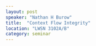 ```yaml
---
layout: post
speaker: "Nathan H Burow"
title:  "Context Flow Integrity"
location: "LWSN 3102A/B"
category: seminar
---
```

